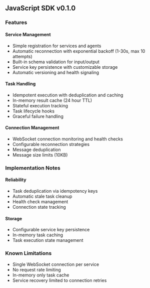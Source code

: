 ## JavaScript SDK v0.1.0

### Features

#### Service Management
- Simple registration for services and agents
- Automatic reconnection with exponential backoff (1-30s, max 10 attempts)
- Built-in schema validation for input/output
- Service key persistence with customizable storage
- Automatic versioning and health signaling

#### Task Handling
- Idempotent execution with deduplication and caching
- In-memory result cache (24 hour TTL)
- Stateful execution tracking
- Task lifecycle hooks
- Graceful failure handling

#### Connection Management
- WebSocket connection monitoring and health checks
- Configurable reconnection strategies
- Message deduplication
- Message size limits (10KB)

### Implementation Notes

#### Reliability
- Task deduplication via idempotency keys
- Automatic stale task cleanup
- Health check management
- Connection state tracking

#### Storage
- Configurable service key persistence
- In-memory task caching
- Task execution state management

### Known Limitations
- Single WebSocket connection per service
- No request rate limiting
- In-memory only task cache
- Service recovery limited to connection retries
